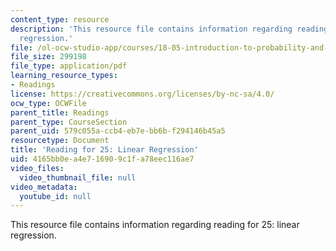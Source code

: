 ```yaml
---
content_type: resource
description: 'This resource file contains information regarding reading for 25: linear
  regression.'
file: /ol-ocw-studio-app/courses/18-05-introduction-to-probability-and-statistics-spring-2014/4165bb0ea4e716909c1fa78eec116ae7_MIT18_05S14_Reading25.pdf
file_size: 299198
file_type: application/pdf
learning_resource_types:
- Readings
license: https://creativecommons.org/licenses/by-nc-sa/4.0/
ocw_type: OCWFile
parent_title: Readings
parent_type: CourseSection
parent_uid: 579c055a-ccb4-eb7e-bb6b-f294146b45a5
resourcetype: Document
title: 'Reading for 25: Linear Regression'
uid: 4165bb0e-a4e7-1690-9c1f-a78eec116ae7
video_files:
  video_thumbnail_file: null
video_metadata:
  youtube_id: null
---
```

This resource file contains information regarding reading for 25: linear regression.
